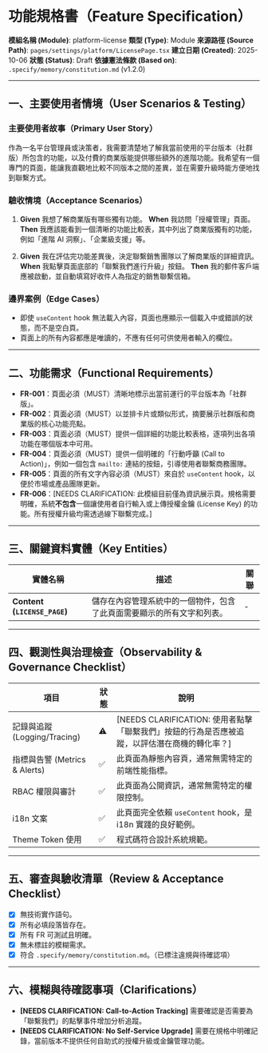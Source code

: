 # 功能規格書（Feature Specification）

**模組名稱 (Module)**: platform-license
**類型 (Type)**: Module
**來源路徑 (Source Path)**: `pages/settings/platform/LicensePage.tsx`
**建立日期 (Created)**: 2025-10-06
**狀態 (Status)**: Draft
**依據憲法條款 (Based on)**: `.specify/memory/constitution.md` (v1.2.0)

---

## 一、主要使用者情境（User Scenarios & Testing）

### 主要使用者故事（Primary User Story）
作為一名平台管理員或決策者，我需要清楚地了解我當前使用的平台版本（社群版）所包含的功能，以及付費的商業版能提供哪些額外的進階功能。我希望有一個專門的頁面，能讓我直觀地比較不同版本之間的差異，並在需要升級時能方便地找到聯繫方式。

### 驗收情境（Acceptance Scenarios）
1.  **Given** 我想了解商業版有哪些獨有功能。
    **When** 我訪問「授權管理」頁面。
    **Then** 我應該能看到一個清晰的功能比較表，其中列出了商業版獨有的功能，例如「進階 AI 洞察」、「企業級支援」等。

2.  **Given** 我在評估完功能差異後，決定聯繫銷售團隊以了解商業版的詳細資訊。
    **When** 我點擊頁面底部的「聯繫我們進行升級」按鈕。
    **Then** 我的郵件客戶端應被啟動，並自動填寫好收件人為指定的銷售聯繫信箱。

### 邊界案例（Edge Cases）
- 即使 `useContent` hook 無法載入內容，頁面也應顯示一個載入中或錯誤的狀態，而不是空白頁。
- 頁面上的所有內容都應是唯讀的，不應有任何可供使用者輸入的欄位。

---

## 二、功能需求（Functional Requirements）

- **FR-001**：頁面必須（MUST）清晰地標示出當前運行的平台版本為「社群版」。
- **FR-002**：頁面必須（MUST）以並排卡片或類似形式，摘要展示社群版和商業版的核心功能亮點。
- **FR-003**：頁面必須（MUST）提供一個詳細的功能比較表格，逐項列出各項功能在哪個版本中可用。
- **FR-004**：頁面必須（MUST）提供一個明確的「行動呼籲 (Call to Action)」，例如一個包含 `mailto:` 連結的按鈕，引導使用者聯繫商務團隊。
- **FR-005**：頁面的所有文字內容必須（MUST）來自於 `useContent` hook，以便於市場或產品團隊更新。
- **FR-006**：[NEEDS CLARIFICATION: 此模組目前僅為資訊展示頁。規格需要明確，系統**不包含**一個讓使用者自行輸入或上傳授權金鑰 (License Key) 的功能。所有授權升級均需透過線下聯繫完成。]

---

## 三、關鍵資料實體（Key Entities）
| 實體名稱 | 描述 | 關聯 |
|-----------|------|------|
| **Content (`LICENSE_PAGE`)** | 儲存在內容管理系統中的一個物件，包含了此頁面需要顯示的所有文字和列表。 | - |

---

## 四、觀測性與治理檢查（Observability & Governance Checklist）

| 項目 | 狀態 | 說明 |
|------|------|------|
| 記錄與追蹤 (Logging/Tracing) | ⚠️ | [NEEDS CLARIFICATION: 使用者點擊「聯繫我們」按鈕的行為是否應被追蹤，以評估潛在商機的轉化率？] |
| 指標與告警 (Metrics & Alerts) | ✅ | 此頁面為靜態內容頁，通常無需特定的前端性能指標。 |
| RBAC 權限與審計 | ✅ | 此頁面為公開資訊，通常無需特定的權限控制。 |
| i18n 文案 | ✅ | 此頁面完全依賴 `useContent` hook，是 i18n 實踐的良好範例。 |
| Theme Token 使用 | ✅ | 程式碼符合設計系統規範。 |

---

## 五、審查與驗收清單（Review & Acceptance Checklist）

- [x] 無技術實作語句。
- [x] 所有必填段落皆存在。
- [x] 所有 FR 可測試且明確。
- [x] 無未標註的模糊需求。
- [x] 符合 `.specify/memory/constitution.md`。（已標注違規與待確認項）

---

## 六、模糊與待確認事項（Clarifications）

- **[NEEDS CLARIFICATION: Call-to-Action Tracking]** 需要確認是否需要為「聯繫我們」的點擊事件增加分析追蹤。
- **[NEEDS CLARIFICATION: No Self-Service Upgrade]** 需要在規格中明確記錄，當前版本不提供任何自助式的授權升級或金鑰管理功能。